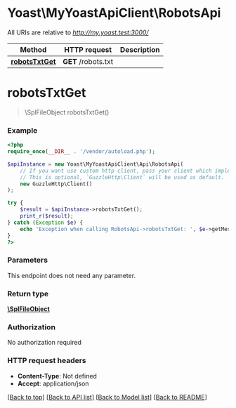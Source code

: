 # Yoast\MyYoastApiClient\RobotsApi

All URIs are relative to *http://my.yoast.test:3000/*

Method | HTTP request | Description
------------- | ------------- | -------------
[**robotsTxtGet**](RobotsApi.md#robotstxtget) | **GET** /robots.txt | 

# **robotsTxtGet**
> \SplFileObject robotsTxtGet()



### Example
```php
<?php
require_once(__DIR__ . '/vendor/autoload.php');

$apiInstance = new Yoast\MyYoastApiClient\Api\RobotsApi(
    // If you want use custom http client, pass your client which implements `GuzzleHttp\ClientInterface`.
    // This is optional, `GuzzleHttp\Client` will be used as default.
    new GuzzleHttp\Client()
);

try {
    $result = $apiInstance->robotsTxtGet();
    print_r($result);
} catch (Exception $e) {
    echo 'Exception when calling RobotsApi->robotsTxtGet: ', $e->getMessage(), PHP_EOL;
}
?>
```

### Parameters
This endpoint does not need any parameter.

### Return type

[**\SplFileObject**](../Model/\SplFileObject.md)

### Authorization

No authorization required

### HTTP request headers

 - **Content-Type**: Not defined
 - **Accept**: application/json

[[Back to top]](#) [[Back to API list]](../../README.md#documentation-for-api-endpoints) [[Back to Model list]](../../README.md#documentation-for-models) [[Back to README]](../../README.md)

